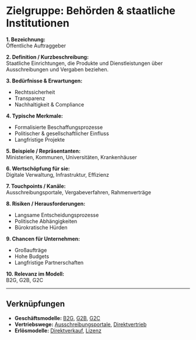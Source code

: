 # Zielgruppe: Behörden & staatliche Institutionen

**1. Bezeichnung:**  
Öffentliche Auftraggeber  

**2. Definition / Kurzbeschreibung:**  
Staatliche Einrichtungen, die Produkte und Dienstleistungen über Ausschreibungen und Vergaben beziehen.  

**3. Bedürfnisse & Erwartungen:**  
- Rechtssicherheit  
- Transparenz  
- Nachhaltigkeit & Compliance  

**4. Typische Merkmale:**  
- Formalisierte Beschaffungsprozesse  
- Politischer & gesellschaftlicher Einfluss  
- Langfristige Projekte  

**5. Beispiele / Repräsentanten:**  
Ministerien, Kommunen, Universitäten, Krankenhäuser  

**6. Wertschöpfung für sie:**  
Digitale Verwaltung, Infrastruktur, Effizienz  

**7. Touchpoints / Kanäle:**  
Ausschreibungsportale, Vergabeverfahren, Rahmenverträge  

**8. Risiken / Herausforderungen:**  
- Langsame Entscheidungsprozesse  
- Politische Abhängigkeiten  
- Bürokratische Hürden  

**9. Chancen für Unternehmen:**  
- Großaufträge  
- Hohe Budgets  
- Langfristige Partnerschaften  

**10. Relevanz im Modell:**  
B2G, G2B, G2C  

---

## Verknüpfungen
- **Geschäftsmodelle:** [B2G](../business-models/b2g.md), [G2B](../business-models/g2b.md), [G2C](../business-models/g2c.md)
- **Vertriebswege:** [Ausschreibungsportale](../vertriebswege/ausschreibungsportale.md), [Direktvertrieb](../vertriebswege/direktvertrieb.md)
- **Erlösmodelle:** [Direktverkauf](../erloesmodelle/direktverkauf.md), [Lizenz](../erloesmodelle/lizenz.md)

